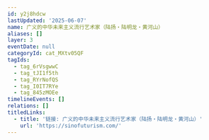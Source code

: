 ```yaml
---
id: y2j8hdcw
lastUpdated: '2025-06-07'
name: 广义的中华未来主义流行艺术家（陆扬・陆明龙・黄河山）
aliases: []
layer: 3
eventDate: null
categoryId: cat_MXtv05QF
tagIds:
  - tag_6rVsgwwC
  - tag_tJI1f5th
  - tag_RYrNofQS
  - tag_I0IT7RYe
  - tag_845zMOEe
timelineEvents: []
relations: []
titledLinks:
  - title: '链接: 广义的中华未来主义流行艺术家（陆扬・陆明龙・黄河山）'
    url: 'https://sinofuturism.com/'
---
```



